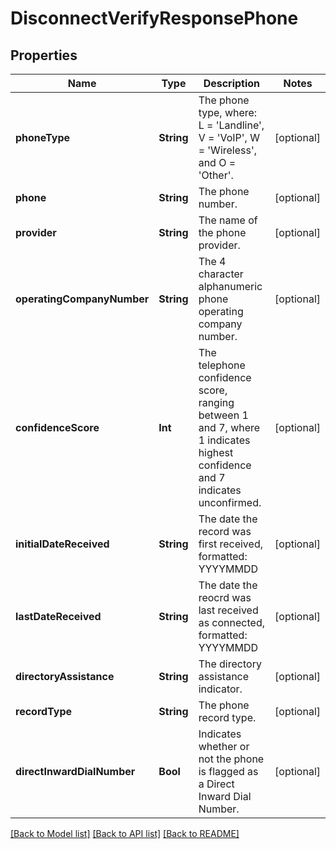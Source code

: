 # DisconnectVerifyResponsePhone

## Properties
Name | Type | Description | Notes
------------ | ------------- | ------------- | -------------
**phoneType** | **String** | The phone type, where: L &#x3D; &#39;Landline&#39;, V &#x3D; &#39;VoIP&#39;, W &#x3D; &#39;Wireless&#39;, and O &#x3D; &#39;Other&#39;. | [optional] 
**phone** | **String** | The phone number. | [optional] 
**provider** | **String** | The name of the phone provider. | [optional] 
**operatingCompanyNumber** | **String** | The 4 character alphanumeric phone operating company number. | [optional] 
**confidenceScore** | **Int** | The telephone confidence score, ranging between 1 and 7, where 1 indicates highest confidence and 7 indicates unconfirmed. | [optional] 
**initialDateReceived** | **String** | The date the record was first received, formatted: YYYYMMDD | [optional] 
**lastDateReceived** | **String** | The date the reocrd was last received as connected, formatted: YYYYMMDD | [optional] 
**directoryAssistance** | **String** | The directory assistance indicator. | [optional] 
**recordType** | **String** | The phone record type. | [optional] 
**directInwardDialNumber** | **Bool** | Indicates whether or not the phone is flagged as a Direct Inward Dial Number. | [optional] 

[[Back to Model list]](../README.md#documentation-for-models) [[Back to API list]](../README.md#documentation-for-api-endpoints) [[Back to README]](../README.md)


